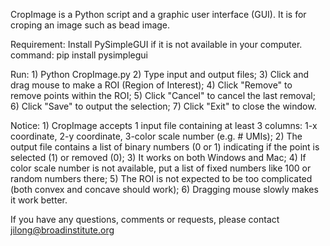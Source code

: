 CropImage is a Python script and a graphic user interface (GUI). It is for croping an image such as bead image. 

Requirement:
	Install PySimpleGUI if it is not available in your computer.
	command: pip install pysimplegui

Run:
	1)	Python CropImage.py
	2)	Type input and output files;
	3)	Click and drag mouse to make a ROI (Region of Interest);
	4)	Click "Remove" to remove points within the ROI;
	5)	Click "Cancel" to cancel the last removal;
	6)	Click "Save" to output the selection;
	7)	Click "Exit" to close the window.

Notice: 
	1)	CropImage accepts 1 input file containing at least 3 columns: 1-x coordinate, 2-y coordinate, 3-color scale number (e.g. # UMIs);
	2)  The output file contains a list of binary numbers (0 or 1) indicating if the point is selected (1) or removed (0);
	3)	It works on both Windows and Mac;
	4)	If color scale number is not available, put a list of fixed numbers like 100 or random numbers there;
	5)	The ROI is not expected to be too complicated (both convex and concave should work);
	6)	Dragging mouse slowly makes it work better.

If you have any questions, comments or requests, please contact jilong@broadinstitute.org
